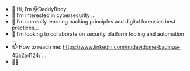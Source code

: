 - 👋 Hi, I’m @DaddyBody
- 👀 I’m interested in cybersecurity ...
- 🌱 I’m currently learning hacking principles and digital forensics best practices...
- 💞️ I’m looking to collaborate on security platform tooling and automation ...
- 📫 How to reach me: https://www.linkedin.com/in/davidome-badinga-45a2a4124/ ...
- 🙏🏾 

<!---
DaddyBody/DaddyBody is a ✨ special ✨ repository because its `README.md` (this file) appears on your GitHub profile.
You can click the Preview link to take a look at your changes.
--->
